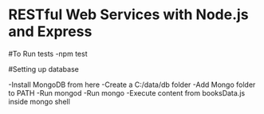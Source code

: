# RESTful Web Services with Node.js and Express



#To Run tests
-npm test

#Setting up database

-Install MongoDB from here
-Create a C:/data/db folder
-Add Mongo folder to PATH
-Run mongod
-Run mongo
-Execute content from booksData.js inside mongo shell
